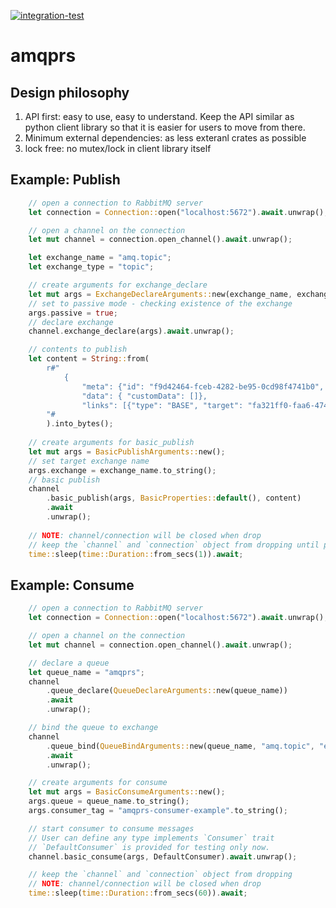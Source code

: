 [![integration-test](https://github.com/gftea/amqprs/actions/workflows/rust.yml/badge.svg)](https://github.com/gftea/amqprs/actions/workflows/rust.yml)

# amqprs

## Design philosophy
1. API first: easy to use, easy to understand. Keep the API similar as python client library so that it is easier for users to move from there.
2. Minimum external dependencies: as less exteranl crates as possible
3. lock free: no mutex/lock in client library itself 


## Example: Publish
```rust
    // open a connection to RabbitMQ server
    let connection = Connection::open("localhost:5672").await.unwrap();

    // open a channel on the connection
    let mut channel = connection.open_channel().await.unwrap();

    let exchange_name = "amq.topic";
    let exchange_type = "topic";

    // create arguments for exchange_declare
    let mut args = ExchangeDeclareArguments::new(exchange_name, exchange_type);
    // set to passive mode - checking existence of the exchange
    args.passive = true;
    // declare exchange 
    channel.exchange_declare(args).await.unwrap();

    // contents to publish 
    let content = String::from(
        r#"
            {
                "meta": {"id": "f9d42464-fceb-4282-be95-0cd98f4741b0", "type": "PublishTester", "version": "4.0.0", "time": 1640035100149},
                "data": { "customData": []}, 
                "links": [{"type": "BASE", "target": "fa321ff0-faa6-474e-aa1d-45edf8c99896"}]}
        "#
        ).into_bytes();
    
    // create arguments for basic_publish
    let mut args = BasicPublishArguments::new();
    // set target exchange name 
    args.exchange = exchange_name.to_string();
    // basic publish
    channel
        .basic_publish(args, BasicProperties::default(), content)
        .await
        .unwrap();
    
    // NOTE: channel/connection will be closed when drop
    // keep the `channel` and `connection` object from dropping until publish is done
    time::sleep(time::Duration::from_secs(1)).await;
```


## Example: Consume
```rust
    // open a connection to RabbitMQ server
    let connection = Connection::open("localhost:5672").await.unwrap();

    // open a channel on the connection
    let mut channel = connection.open_channel().await.unwrap();

    // declare a queue
    let queue_name = "amqprs";
    channel
        .queue_declare(QueueDeclareArguments::new(queue_name))
        .await
        .unwrap();

    // bind the queue to exchange
    channel
        .queue_bind(QueueBindArguments::new(queue_name, "amq.topic", "eiffel.#"))
        .await
        .unwrap();

    // create arguments for consume
    let mut args = BasicConsumeArguments::new();
    args.queue = queue_name.to_string();
    args.consumer_tag = "amqprs-consumer-example".to_string();

    // start consumer to consume messages
    // User can define any type implements `Consumer` trait
    // `DefaultConsumer` is provided for testing only now.
    channel.basic_consume(args, DefaultConsumer).await.unwrap();

    // keep the `channel` and `connection` object from dropping
    // NOTE: channel/connection will be closed when drop
    time::sleep(time::Duration::from_secs(60)).await;
```